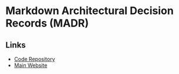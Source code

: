 # Markdown Architectural Decision Records (MADR)

## Links

- [Code Repository](https://github.com/adr/madr)
- [Main Website](https://adr.github.io/madr/)
